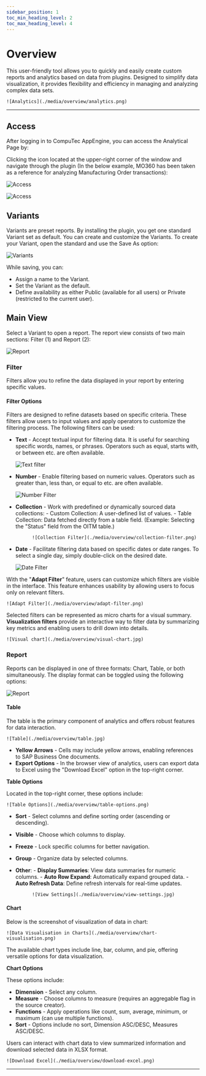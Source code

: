 ```yaml
---
sidebar_position: 1
toc_min_heading_level: 2
toc_max_heading_level: 4
---
```


# Overview

This user-friendly tool allows you to quickly and easily create custom reports and analytics based on data from plugins. Designed to simplify data visualization, it provides flexibility and efficiency in managing and analyzing complex data sets.

    ![Analytics](./media/overview/analytics.png)

---

## Access

After logging in to CompuTec AppEngine, you can access the Analytical Page by:

Clicking the icon located at the upper-right corner of the window and navigate through the plugin (In the below example, MO360 has been taken as a reference for analyzing Manufacturing Order transactions):

![Access](./media/overview/analytical-page.png)

![Access](./media/overview/analytical-page-mo360.png)

## Variants

Variants are preset reports. By installing the plugin, you get one standard Variant set as default. You can create and customize the Variants. To create your Variant, open the standard and use the Save As option:

![Variants](./media/overview/saving-variant.png)

While saving, you can:

- Assign a name to the Variant.
- Set the Variant as the default.
- Define availability as either Public (available for all users) or Private (restricted to the current user).

## Main View

Select a Variant to open a report. The report view consists of two main sections: Filter (1) and Report (2):

![Report](./media/overview/analytical-page-report-modes.png)

### Filter

Filters allow you to refine the data displayed in your report by entering specific values.

#### Filter Options

Filters are designed to refine datasets based on specific criteria. These filters allow users to input values and apply operators to customize the filtering process. The following filters can be used:

- **Text** - Accept textual input for filtering data. It is useful for searching specific words, names, or phrases. Operators such as equal, starts with, or between etc. are often available.

    ![Text filter](./media/overview/text-filter.png)

- **Number** - Enable filtering based on numeric values. Operators such as greater than, less than, or equal to etc. are often available.

    ![Number Filter](./media/overview/number-filter.png)

- **Collection** - Work with predefined or dynamically sourced data collections:
        - Custom Collection: A user-defined list of values.
        - Table Collection: Data fetched directly from a table field. (Example: Selecting the "Status" field from the OITM table.)

            ![Collection Filter](./media/overview/collection-filter.png)

- **Date** - Facilitate filtering data based on specific dates or date ranges. To select a single day, simply double-click on the desired date.

    ![Date Filter](./media/overview/date-filter.png)

With the "**Adapt Filter**" feature, users can customize which filters are visible in the interface. This feature enhances usability by allowing users to focus only on relevant filters.

    ![Adapt Filter](./media/overview/adapt-filter.png)

Selected filters can be represented as micro charts for a visual summary. **Visualization filters** provide an interactive way to filter data by summarizing key metrics and enabling users to drill down into details.

    ![Visual chart](./media/overview/visual-chart.jpg)

### Report

Reports can be displayed in one of three formats: Chart, Table, or both simultaneously. The display format can be toggled using the following options:

![Report](./media/overview/analytical-page-report-modes.png)

#### Table

The table is the primary component of analytics and offers robust features for data interaction.

    ![Table](./media/overview/table.jpg)

- **Yellow Arrows** - Cells may include yellow arrows, enabling references to SAP Business One documents.
- **Export Options** - In the browser view of analytics, users can export data to Excel using the "Download Excel" option in the top-right corner.

**Table Options**

Located in the top-right corner, these options include:

    ![Table Options](./media/overview/table-options.png)

- **Sort** - Select columns and define sorting order (ascending or descending).
- **Visible** - Choose which columns to display.
- **Freeze** - Lock specific columns for better navigation.
- **Group** - Organize data by selected columns.
- **Other**:
        - **Display Summaries**: View data summaries for numeric columns.
        - **Auto Row Expand**: Automatically expand grouped data.
        - **Auto Refresh Data**: Define refresh intervals for real-time updates.

            ![View Settings](./media/overview/view-settings.jpg)

#### Chart

Below is the screenshot of visualization of data in chart:

    ![Data Visualisation in Charts](./media/overview/chart-visualisation.png)

The available chart types include line, bar, column, and pie, offering versatile options for data visualization.

**Chart Options**

These options include:

- **Dimension** - Select any column.
- **Measure** - Choose columns to measure (requires an aggregable flag in the source creator).
- **Functions** - Apply operations like count, sum, average, minimum, or maximum (can use multiple functions).
- **Sort** - Options include no sort, Dimension ASC/DESC, Measures ASC/DESC.

Users can interact with chart data to view summarized information and download selected data in XLSX format.

    ![Download Excel](./media/overview/download-excel.png)

---
